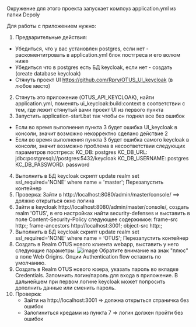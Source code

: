 Окружение для этого проекта запускает компоуз application.yml из папки Depoly

Для работы с приложением нужно:
1. Предварительные действия:
  - Убедиться, что у вас установлен postgres, если нет - раскоментитровать в application.yml блок постгреса и его волюм ниже
  - Убедиться что в postgres есть БД keycloak, если нет - создать (create database keycloak)
  - Стянуть проект UI https://github.com/Rpry/OTUS_UI_keycloak (в любое место) 
2. Стянуть это приложение (OTUS_API_KEYCLOAK), найти application.yml, поменять ui_keycloak:build:context в соответствии с тем, где лежит стянутый вами проект UI из первого пункта
3. Запустить application-start.bat так чтобы он поднял все без ошибок
  
- Если во время выполнения пункта 3 будет ошибка UI_keycloak в консоли, значит возможно некорректно сделано действие 2
- Если во время выполнения пункта 3 будет ошибка самого keycloak в консоли, значит возможно проблема в несоответствии следующих параметров постгреса:
      KC_DB: postgres
      KC_DB_URL: jdbc:postgresql://postgres:5432/keycloak
      KC_DB_USERNAME: postgres
      KC_DB_PASSWORD: password 
4. Выполнить в БД keycloak скрипт update realm set ssl_required='NONE' where name = 'master';
Перезапустить контейнер
5. Проверка: Зайти в http://localhost:8080/admin/master/console/ ==> должно открыться окно логина
6. Зайти в keycloak http://localhost:8080/admin/master/console/, создать realm 'OTUS', в его настройках найти security-defenses и выставить в поле Content-Security-Policy следующее содержимое: 
frame-src http:; frame-ancestors http://localhost:3001; object-src http:;
7. Выполнить в БД keycloak скрипт update realm set ssl_required='NONE' where name = ‘OTUS';
Перезапустить контейнер
6. Создать в Realm OTUS нового клиента webapp, выставить у него следующие параметры:
![image](https://github.com/Rpry/OTUS_api_keycloak/assets/13750284/e2dc362b-0311-4797-ab5b-e8dc935d5fbd)
Обратите внимание на знак "плюс" в поле Web Origins. Опции Authentication flow оставить по умолчанию.
7. Создать в Realm OTUS нового юзера, указать пароль во вкладке Credentials. Запомнить логин/пароль для входа в приложение. В дальнейшем при первом логине keycloak может попросить дополнить данные или сменить пароль.
8. Проверка:
   - Зайти на http://localhost:3001 => должна открыться страничка без ошибок
   - Залогиниться кредами из пункта 7 => логин должен пройти без ошибок
  
   
